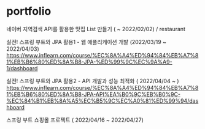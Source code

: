 # portfolio

네이버 지역검색 API를 활용한 맛집 List 만들기 ( ~ 2022/02/02) / restaurant

실전! 스프링 부트와 JPA 활용1 - 웹 애플리케이션 개발 (2022/03/19 ~ 2022/04/03)
https://www.inflearn.com/course/%EC%8A%A4%ED%94%84%EB%A7%81%EB%B6%80%ED%8A%B8-JPA-%ED%99%9C%EC%9A%A9-1/dashboard

실전! 스프링 부트와 JPA 활용2 - API 개발과 성능 최적화 ( 2022/04/04 ~ )
https://www.inflearn.com/course/%EC%8A%A4%ED%94%84%EB%A7%81%EB%B6%80%ED%8A%B8-JPA-API%EA%B0%9C%EB%B0%9C-%EC%84%B1%EB%8A%A5%EC%B5%9C%EC%A0%81%ED%99%94/dashboard

스프링 부트 쇼핑몰 프로젝트 ( 2022/04/16 ~ 2022/04/27)
